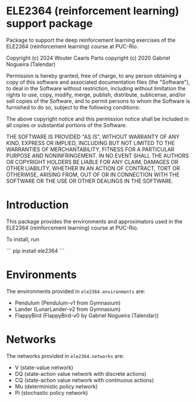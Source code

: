 # ELE2364 (reinforcement learning) support package

Package to support the deep reinforcement learning exercises of the
ELE2364 (reinforcement learning) course at PUC-Rio.

Copyright (c) 2024 Wouter Caarls
Parts copyright (c) 2020 Gabriel Nogueira (Talendar)

Permission is hereby granted, free of charge, to any person obtaining a copy
of this software and associated documentation files (the "Software"), to deal
in the Software without restriction, including without limitation the rights
to use, copy, modify, merge, publish, distribute, sublicense, and/or sell
copies of the Software, and to permit persons to whom the Software is
furnished to do so, subject to the following conditions:

The above copyright notice and this permission notice shall be included in all
copies or substantial portions of the Software.

THE SOFTWARE IS PROVIDED "AS IS", WITHOUT WARRANTY OF ANY KIND, EXPRESS OR
IMPLIED, INCLUDING BUT NOT LIMITED TO THE WARRANTIES OF MERCHANTABILITY,
FITNESS FOR A PARTICULAR PURPOSE AND NONINFRINGEMENT. IN NO EVENT SHALL THE
AUTHORS OR COPYRIGHT HOLDERS BE LIABLE FOR ANY CLAIM, DAMAGES OR OTHER
LIABILITY, WHETHER IN AN ACTION OF CONTRACT, TORT OR OTHERWISE, ARISING FROM,
OUT OF OR IN CONNECTION WITH THE SOFTWARE OR THE USE OR OTHER DEALINGS IN THE
SOFTWARE.

# Introduction

This package provides the environments and approximators used in the
ELE2364 (reinforcement learning) course at PUC-Rio. 

To install, run

´´´
pip install ele2364
´´´

# Environments

The environments provided in `ele2364.environments` are:

- Pendulum (Pendulum-v1 from Gymnasium)
- Lander (LunarLander-v2 from Gymnasium)
- FlappyBird (FlappyBird-v0 by Gabriel Nogueira (Talendar))

# Networks

The networks provided in `ele2364.networks` are:

- V (state-value network)
- DQ (state-action value network with discrete actions)
- CQ (state-action value network with continuous actions)
- Mu (deterministic policy network)
- Pi (stochastic policy network)
